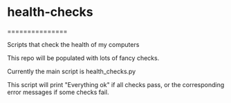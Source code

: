 # health-checks
===============

Scripts that check the health of my computers

This repo will be populated with lots of fancy checks.

Currently the main script is health_checks.py

This script will print "Everything ok" if all checks pass,
or the corresponding error messages if some checks fail.

